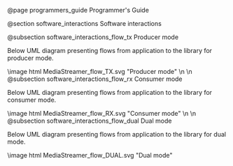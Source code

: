 @page programmers_guide Programmer's Guide

@section software_interactions Software interactions

@subsection software_interactions_flow_tx Producer mode
 
 Below UML diagram presenting flows from application to the library for producer mode.

\image html MediaStreamer_flow_TX.svg "Producer mode"
\n
\n
@subsection software_interactions_flow_rx Consumer mode
 
 Below UML diagram presenting flows from application to the library for consumer mode.

 \image html MediaStreamer_flow_RX.svg "Consumer mode"
\n
\n
@subsection software_interactions_flow_dual Dual mode
 
 Below UML diagram presenting flows from application to the library for dual mode.

 \image html MediaStreamer_flow_DUAL.svg "Dual mode"